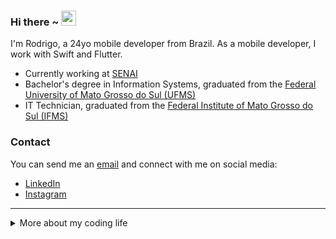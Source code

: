 ### Hi there ~ <img src="https://user-images.githubusercontent.com/1303154/88677602-1635ba80-d120-11ea-84d8-d263ba5fc3c0.gif" width="24px">

I'm Rodrigo, a 24yo mobile developer from Brazil. As a mobile developer, I work with Swift and Flutter.

- Currently working at [SENAI](https://senaisolucoesdigitais.com.br)
- Bachelor's degree in Information Systems, graduated from the [Federal University of Mato Grosso do Sul (UFMS)](https://www.ufms.br)
- IT Technician, graduated from the [Federal Institute of Mato Grosso do Sul (IFMS)](https://www.ifms.edu.br)

### Contact

You can send me an [email](mailto:rodrigo1galeano@gmail.com) and connect with me on social media:

- [LinkedIn](https://www.linkedin.com/in/rodrigogaleano/)
- [Instagram](https://instagram.com/rodrigo1galeano)

---

<details>
    <summary>More about my coding life</summary>
    <br>
    <div align="center">
        <img height="180em" src="https://github-readme-stats.vercel.app/api?username=RodrigoGaleano&show_icons=true&theme=material-palenight&include_all_commits=true&count_private=true"/>
        <img height="180em" src="https://github-readme-stats.vercel.app/api/top-langs/?username=RodrigoGaleano&layout=compact&langs_count=7&theme=material-palenight"/>
    </div>
</details>
